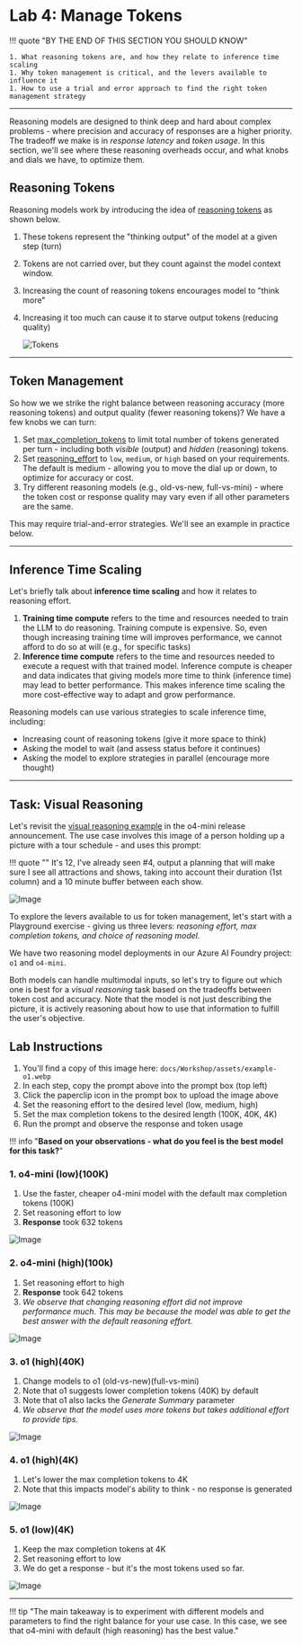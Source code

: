 # Lab 4: Manage Tokens

!!! quote "BY THE END OF THIS SECTION YOU SHOULD KNOW"

    1. What reasoning tokens are, and how they relate to inference time scaling
    1. Why token management is critical, and the levers available to influence it 
    1. How to use a trial and error approach to find the right token management strategy

---

Reasoning models are designed to think deep and hard about complex problems - where precision and accuracy of responses are a higher priority. The tradeoff we make is in _response latency_ and _token usage_. In this section, we'll see where these reasoning overheads occur, and what knobs and dials we have, to optimize them.


## Reasoning Tokens

Reasoning models work by introducing the idea of [reasoning tokens](https://platform.openai.com/docs/guides/reasoning#how-reasoning-works) as shown below. 

1. These tokens represent the "thinking output" of the model at a given step (turn) 
1. Tokens are not carried over, but they count against the model context window.
1. Increasing the count of reasoning tokens encourages model to "think more"
1. Increasing it too much can cause it to starve output tokens (reducing quality)

    ![Tokens](./../assets/01-intro-token-window.png)

---

## Token Management

So how we we strike the right balance between reasoning accuracy (more reasoning tokens) and output quality (fewer reasoning tokens)? We have a few knobs we can turn:

1. Set [max_completion_tokens](https://platform.openai.com/docs/guides/reasoning?api-mode=chat#controlling-costs) to limit total number of tokens generated per turn - including both _visible_ (output) and _hidden_ (reasoning) tokens.
1. Set [reasoning_effort](https://platform.openai.com/docs/guides/reasoning?api-mode=chat#get-started-with-reasoning) to `low`, `medium`, or `high` based on your requirements. The default is medium - allowing you to move the dial up or down, to optimize for accuracy or cost.
1. Try different reasoning models (e.g., old-vs-new, full-vs-mini) - where the token cost or response quality may vary even if all other parameters are the same.

This may require trial-and-error strategies. We'll see an example in practice below.

---

## Inference Time Scaling

Let's briefly talk about **inference time scaling** and how it relates to reasoning effort.

1. **Training time compute** refers to the time and resources needed to train the LLM to do reasoning. Training compute is expensive. So, even though increasing training time will improves performance, we cannot afford to do so at will (e.g., for specific tasks)
2. **Inference time compute** refers to the time and resources needed to execute a request with that trained model. Inference compute is cheaper and data indicates that giving models more time to think (inference time)  may lead to better performance. This makes inference time scaling the more cost-effective way to adapt and grow performance.

Reasoning models can use various strategies to scale inference time, including:

- Increasing count of reasoning tokens (give it more space to think)
- Asking the model to wait (and assess status before it continues)
- Asking the model to explore strategies in parallel (encourage more thought)

---

## Task: Visual Reasoning

Let's revisit the [visual reasoning example](https://openai.com/index/introducing-o3-and-o4-mini/) in the o4-mini release announcement. The use case involves this image of a person holding up a picture with a tour schedule - and uses this prompt: 

!!! quote ""
    It's 12, I've already seen #4, 
    output a planning that will make sure I see all attractions and shows, 
    taking into account their duration (1st column) 
    and a 10 minute buffer between each show.

![Image](./../assets/example-o1.webp)


To explore the levers available to us for token management, let's start with a Playground exercise - giving us three levers: _reasoning effort, max completion tokens, and choice of reasoning model._

We have two reasoning model deployments in our Azure AI Foundry project: `o1` and `o4-mini`. 

Both models can handle multimodal inputs, so let's try to figure out which one is best for a _visual reasoning_ task based on the tradeoffs between token cost and accuracy. Note that the model is not just describing the picture, it is actively reasoning about how to use that information to fulfill the user's objective.

## Lab Instructions

1. You'll find a copy of this image here: `docs/Workshop/assets/example-o1.webp`
1. In each step, copy the prompt above into the prompt box (top left)
1. Click the paperclip icon in the prompt box to upload the image above
1. Set the reasoning effort to the desired level (low, medium, high)
1. Set the max completion tokens to the desired length (100K, 40K, 4K)
1. Run the prompt and observe the response and token usage 

!!! info "**Based on your observations -  what do you feel is the best model for this task?**"



### 1. o4-mini (low)(100K)

1. Use the faster, cheaper o4-mini model with the default max completion tokens (100K)
1. Set reasoning effort to low
1. **Response** took 632 tokens

![Image](./../assets/visual-1-o4mini-low.png)

### 2. o4-mini (high)(100k)

1. Set reasoning effort to high
1. **Response** took 642 tokens
1. _We observe that changing reasoning effort did not improve performance much. This may be because the model was able to get the best answer with the default reasoning effort._

![Image](./../assets/visual-2-o4mini-high.png)

### 3. o1 (high)(40K)

1. Change models to o1 (old-vs-new)(full-vs-mini)
1. Note that o1 suggests lower completion tokens (40K) by default
1. Note that o1 also lacks the _Generate Summary_ parameter
1. _We observe that the model uses more tokens but takes additional effort to provide tips._

![Image](./../assets/visual-3-o1-high-40k.png)

### 4.  o1 (high)(4K)

1. Let's lower the max completion tokens to 4K
1. Note that this impacts model's ability to think - no response is generated

![Image](./../assets/visual-4-o1-high-4k.png)


### 5. o1 (low)(4K)

1. Keep the max completion tokens at 4K
1. Set reasoning effort to low
1. We do get a response - but it's the most tokens used so far.

![Image](./../assets/visual-5-o1-low-4k.png)

---

!!! tip "The main takeaway is to experiment with different models and parameters to find the right balance for your use case. In this case, we see that o4-mini with default (high reasoning) has the best value."

